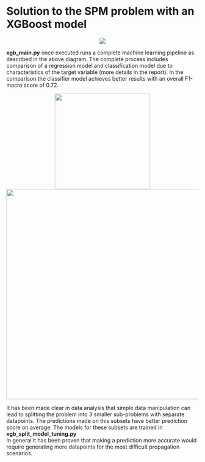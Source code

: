 # Solution to the SPM problem with an XGBoost model
<p align="center">
  <img src="https://github.com/kubpie/SPM-Thesis/blob/master/pics/xgb_pipe.jpg"/>
</p>

**xgb_main.py** once executed runs a complete machine learning pipeline as described in the above diagram. The complete process includes comparison of a regression model and classification model due to characteristics of the target variable (more details in the report).
In the comparison the classifier model achieves better results with an overall F1-macro score of 0.72.

<p align="center">
  <img src="https://github.com/kubpie/SPM-Thesis/blob/master/pics/xgb_results.JPG" width = 250/>
  <img src="https://github.com/kubpie/SPM-Thesis/blob/master/pics/xgb_learning_curves.JPG" width = 550/>   
</p>

It has been made clear in data analysis that simple data manipulation can lead to splitting the problem into 3 smaller sub-problems with separate datapoints. The predictions made on this subsets have better prediction score on average. The models for these subsets are trained in **xgb_split_model_tuning.py** </br>
In general it has been proven that making a prediction more accurate would require generating more datapoints for the most difficult propagation scenarios. 
